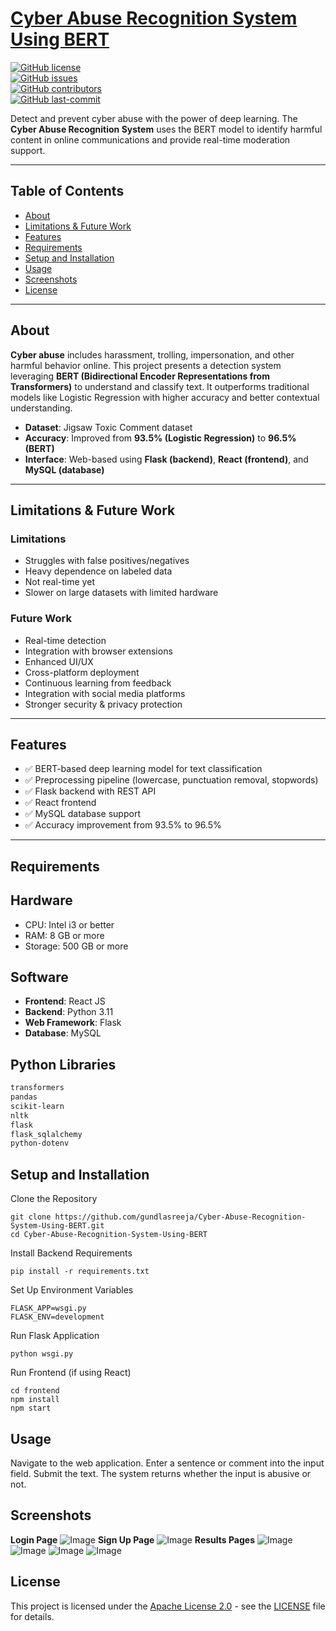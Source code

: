 # [Cyber Abuse Recognition System Using BERT](Cyber-Abuse-Recognition-System-Using-BERT)

[![GitHub license](https://img.shields.io/github/license/gundlasreeja/Cyber-Abuse-Recognition-System-Using-BERT)](LICENSE)  
[![GitHub issues](https://img.shields.io/github/issues/gundlasreeja/Cyber-Abuse-Recognition-System-Using-BERT)]()  
[![GitHub contributors](https://img.shields.io/github/contributors/gundlasreeja/Cyber-Abuse-Recognition-System-Using-BERT)]()  
[![GitHub last-commit](https://img.shields.io/github/last-commit/gundlasreeja/Cyber-Abuse-Recognition-System-Using-BERT)]()

Detect and prevent cyber abuse with the power of deep learning. The **Cyber Abuse Recognition System** uses the BERT model to identify harmful content in online communications and provide real-time moderation support.

---

## Table of Contents

- [About](#about)  
- [Limitations & Future Work](#limitations--future-work)  
- [Features](#features)  
- [Requirements](#requirements)  
- [Setup and Installation](#setup-and-installation)  
- [Usage](#usage)   
- [Screenshots](#screenshots)  
- [License](#license)  


---

## About

**Cyber abuse** includes harassment, trolling, impersonation, and other harmful behavior online. This project presents a detection system leveraging **BERT (Bidirectional Encoder Representations from Transformers)** to understand and classify text. It outperforms traditional models like Logistic Regression with higher accuracy and better contextual understanding.

- **Dataset**: Jigsaw Toxic Comment dataset  
- **Accuracy**: Improved from **93.5% (Logistic Regression)** to **96.5% (BERT)**  
- **Interface**: Web-based using **Flask (backend)**, **React (frontend)**, and **MySQL (database)**

---

## Limitations & Future Work

### Limitations

- Struggles with false positives/negatives  
- Heavy dependence on labeled data  
- Not real-time yet  
- Slower on large datasets with limited hardware

### Future Work

- Real-time detection  
- Integration with browser extensions  
- Enhanced UI/UX  
- Cross-platform deployment  
- Continuous learning from feedback  
- Integration with social media platforms  
- Stronger security & privacy protection

---

## Features

- ✅ BERT-based deep learning model for text classification  
- ✅ Preprocessing pipeline (lowercase, punctuation removal, stopwords)  
- ✅ Flask backend with REST API  
- ✅ React frontend  
- ✅ MySQL database support  
- ✅ Accuracy improvement from 93.5% to 96.5%

---

## Requirements

## Hardware

- CPU: Intel i3 or better  
- RAM: 8 GB or more  
- Storage: 500 GB or more  

## Software

- **Frontend**: React JS  
- **Backend**: Python 3.11  
- **Web Framework**: Flask  
- **Database**: MySQL  

## Python Libraries

```bash
transformers
pandas
scikit-learn
nltk
flask
flask_sqlalchemy
python-dotenv
```
## Setup and Installation
Clone the Repository
  ```
git clone https://github.com/gundlasreeja/Cyber-Abuse-Recognition-System-Using-BERT.git
cd Cyber-Abuse-Recognition-System-Using-BERT
```
Install Backend Requirements
```
pip install -r requirements.txt
```
Set Up Environment Variables
```
FLASK_APP=wsgi.py
FLASK_ENV=development
```
Run Flask Application
```
python wsgi.py
```
Run Frontend (if using React)
```
cd frontend
npm install
npm start
```
## Usage
Navigate to the web application.
Enter a sentence or comment into the input field.
Submit the text.
The system returns whether the input is abusive or not.

## Screenshots
**Login Page**
![Image](https://github.com/user-attachments/assets/b1580c48-e66f-4889-9c5c-7950eb9b9f0b)
**Sign Up Page**
![Image](https://github.com/user-attachments/assets/6c176e3e-3a5f-4442-bc47-f048bd476797)
**Results Pages**
![Image](https://github.com/user-attachments/assets/3b45b130-0960-452f-b95c-40ea35670591)
![Image](https://github.com/user-attachments/assets/d5df795a-7828-4fea-bb36-024098d1fd9d)
![Image](https://github.com/user-attachments/assets/306cf51c-a518-4d94-8871-ebd1c960d4f1)
![Image](https://github.com/user-attachments/assets/351d302b-4794-417a-bce4-17758da7ef5e)

## License

This project is licensed under the [Apache License 2.0](LICENSE) - see the [LICENSE](LICENSE) file for details.
